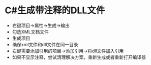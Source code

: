 # C#生成带注释的DLL文件

* 右键项目->属性->生成->输出
* 勾选XML文档文件
* 生成项目
* 确保xml文件和dll文件在同一目录
* 右键需要添加引用的项目->添加引用->将dll文件加入引用
* 如果不显示注释，尝试清理解决方案，重新生成或者重新打开编译器